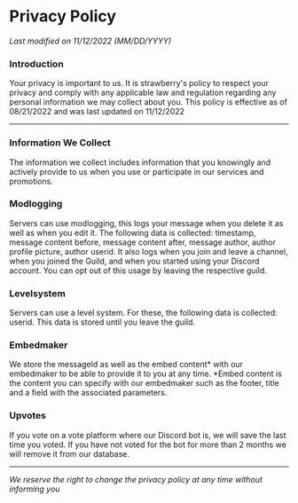 # Privacy Policy

*Last modified on 11/12/2022 (MM/DD/YYYY)*

### Introduction
Your privacy is important to us. It is strawberry's policy to respect your privacy and comply with any applicable law and regulation regarding any personal information we may collect about you. This policy is effective as of 08/21/2022 and was last updated on 11/12/2022

------------

### Information We Collect
The information we collect includes information that you knowingly and actively provide to us when you use or participate in our services and promotions.

### Modlogging
Servers can use modlogging, this logs your message when you delete it as well as when you edit it. The following data is collected: timestamp, message content before, message content after, message author, author profile picture, author userid. It also logs when you join and leave a channel, when you joined the Guild, and when you started using your Discord account. You can opt out of this usage by leaving the respective guild.

### Levelsystem
Servers can use a level system. For these, the following data is collected: userid. This data is stored until you leave the guild.

### Embedmaker
We store the messageId as well as the embed content* with our embedmaker to be able to provide it to you at any time. *Embed content is the content you can specify with our embedmaker such as the footer, title and a field with the associated parameters.

### Upvotes
If you vote on a vote platform where our Discord bot is, we will save the last time you voted. If you have not voted for the bot for more than 2 months we will remove it from our database.


------------

*We reserve the right to change the privacy policy at any time without informing you*
